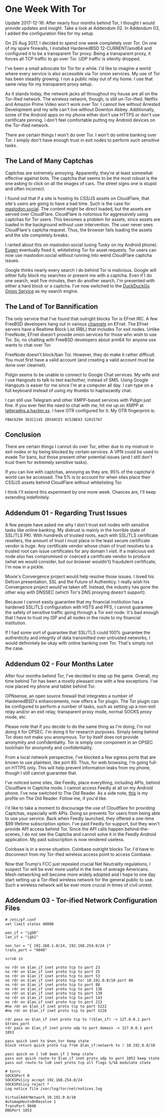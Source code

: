 One Week With Tor
=================

Update 2017-12-16: After nearly four months behind Tor, I thought I
would provide updates and insight. Take a look at Addendum 02. In
Addendum 03, I added the configuration files for my setup.

On 25 Aug 2017, I decided to spend one week completely over Tor. On
one of my spare firewalls, I installed HardenedBSD 12-CURRENT/amd64
and configured it to be a transparent Tor proxy. Being a transparent
proxy, it forces all TCP traffic to go over Tor. UDP traffic is
silently dropped.

I've been a small advocate for Tor for a while. I'd like to imagine a
world where every service is also accessible via Tor onion services.
My use of Tor has been steadily growing. I run a public relay out of
my home. I use that same relay for my transparent proxy setup.

As it stands today, the network jacks all throughout my house are all
on the Tor-ified network. The wireless network, though, is still
un-Tor-ified. Netflix and Amazon Prime Video won't work over Tor. I
cannot live without Arrested Development and my wife can't live
without Downton Abbey. Additionally, some of the Android apps on my
phone either don't use HTTPS or don't use certificate pinning. I don't
feel comfortable putting my Android devices on the Tor-ified network.

There are certain things I won't do over Tor. I won't do online
banking over Tor. I simply don't have enough trust in exit nodes to
perform such sensitive tasks.

The Land of Many Captchas
-------------------------

Captchas are extremely annoying. Apparently, they're at least somewhat
effective against bots. The captcha that seems to be the most robust
is the one asking to click on all the images of cars. The street signs
one is stupid and often incorrect.

I found out that if a site is hosting its CSS/JS assets on CloudFlare,
that site's users are going to have a bad time. Such is the case for
[mastodon.social](https://mastodon.social/). The content might be
direct loaded, but the assets are served over CloudFlare. CloudFlare
is notorious for aggressively using captchas for Tor users. This
becomes a problem for assets, since assets are loaded in the
background without user intervention. The user never sees CloudFlare's
captcha request. Thus, the browser fails loading the assets and the
site completely breaks.

I ranted about this on mastodon.social (using Tusky on my Android
phone). [Eugen](https://mastodon.social/@Gargron) eventually fixed it,
whitelisting Tor for asset requests. Tor users can now use
mastodon.social without running into weird CloudFlare captcha issues.

Google thinks nearly every search I do behind Tor is malicious. Google
will either fully block my searches or present me with a captcha. Even
if I do one search, wait five minutes, then do another search, I'm
presented with either a hard block or a captcha. I've now switched to
the [DuckDuckGo Onion Service](https://3g2upl4pq6kufc4m.onion/) as my
search engine.

The Land of Tor Bannification
-----------------------------

The only service that I've found that outright blocks Tor is EFnet
IRC. A few FreeBSD developers hang out in various
[channels](https://wiki.freebsd.org/IRC/Channels) on EFnet. The EFnet
servers have a Realtime Block List (RBL) that includes Tor exit nodes.
Unlike FreeNode, EFnet doesn't provide onion services for those who
wish to use Tor. So, no chatting with FreeBSD developers about arm64
for anyone use wants to chat over Tor.

FreeNode doesn't block/ban Tor. However, they do make it rather
difficult. You must first have a valid account (and creating a valid
account must be done over clearnet).

Pidgin seems to be unable to connect to Google Chat services. My wife
and I use Hangouts to talk to text eachother, instead of SMS. Using
Google Hangouts is easier for me since I'm at a computer all day. I
can type on a full keyboard instead of using my thumbs to haphazardly
chat.

I can still use Telegram and other XMPP-based services with Pidgin
just fine. If you ever feel the need to chat with me, hit me up on
XMPP at lattera@is.a.hacker.sx. I have OTR configured for it. My OTR
fingerprint is:

```
FBAC6294 363C1145 2D548CD3 4C52BE83 52015767
```

Conclusion
----------

There are certain things I cannot do over Tor, either due to my
mistrust in exit nodes or by being blocked by certain services. A VPN
could be used to evade Tor bans, but those present other potential
issues (and I still don't trust them for extremely sensitive tasks).

If you can live with captchas, annoying as they are, 95% of the
captcha'd world can be accessed. The 5% is to account for when sites
place their CSS/JS assets behind CloudFlare without whitelisting Tor.

I think I'll extend this experiment by one more week. Chances are,
I'll keep extending indefinitely.

Addendum 01 - Regarding Trust Issues
------------------------------------

A few people have asked me why I don't trust exit nodes with sensitive
tasks like online banking. My distrust is mainly in the horrible state
of SSL/TLS PKI. With hundreds of trusted roots, each with SSL/TLS
certificate resellers, the amount of trust I must place in the least
secure certificate vendor is huge. Any certificate vendor whose chain
of trust resolves to a trusted root can issue certificates for any
domain I visit. If a malicious exit node also has compromised or
coerced a certificate vendor to produce (what we would consider, but
our browser wouldn't) fraudulent certificate, I'm now in a pickle.

Moxie's Convergence project would help resolve those issues. I loved
his Defcon presentation, SSL and the Future of Authenticy. I really
wish his Convergence project would've taken off. Instead, the industry
has gone the other way with DNSSEC (which Tor's DNS proxying doesn't
support).

Because I cannot easily guarantee that my financial institution has a
hardened SSL/TLS configuration with HSTS and PFS, I cannot guarantee
the safety of sensitive traffic going through a Tor exit node. It's
bad enough that I have to trust my ISP and all nodes in the route to
my financial institution.

If I had some sort of guarantee that SSL/TLS could 100% guarantee the
authenticity and integrity of data transmitted over untrusted
networks, I would definintely be okay with online banking over Tor.
That's simply not the case.

Addendum 02 - Four Months Later
-------------------------------

After four months behind Tor, I've decided to step up the game.
Overall, my time behind Tor has been a mostly pleasant one with a few
exceptions. I've now placed my phone and tablet behind Tor.

OPNsense, an open source firewall that integrates a number of
HardenedBSD's enhancements, now offers a Tor plugin. The Tor plugin
can be configured to perform a number of tasks, such as setting up a
non-exit relay and/or an exit relay, transparent proxy mode, normal
SOCKS proxy mode, etc.

Please note that if you decide to do the same thing as I'm doing, I'm
not doing it for OPSEC. I'm doing it for research purposes. Simply
being behind Tor does not make you anonymous. Tor by itself does not
provide anonymity and confidentiality. Tor is simply one component in
an OPSEC toolchain for anonymity and confidentiality.

From a local network perspective, I've blocked a few egress ports that
are known to use plaintext, like port 80. Thus, for web browsing, I'm
going full-on HTTPS only. This will help prevent information leaks
from my phone, though I still cannot guarantee that.

I've noticed some sites, like Feedly, place everything, including
APIs, behind Cloudflare in Captcha mode. I cannot access Feedly at all
on my Android phone. I've now switched to The Old Reader. As a side
note, [this](https://theoldreader.com/profile/lattera) is my profile
on The Old Reader. Follow me, if you'd like.

I'd like to take a moment to discourage the use of Cloudflare for
providing Captchas, especially with APIs. Doing so prevents Tor users
from being able to use your service. Back when Feedly launched, they
offered a one-time $99 lifetime subscription option. I've paid Feedly
for support, but they won't provide API access behind Tor. Since the
API calls happen behind-the-scenes, I do not see the Captcha and
cannot solve it in the Feedly Android application. My paid subscription
is now rendered useless.

Coinbase is in a worse situation. Coinbase outright blocks Tor. I'd
have to disconnect from my Tor-ified wireless access point to access
Coinbase.

Now that Trump's FCC just repealed crucial Net Neutrality regulations,
I suspect Tor will be ever more useful in the lives of average
Americans. Mesh networking will become more widely adopted and I hope
to one day start setting up a Tor-ified wireless network for the
general public to use. Such a wireless network will be ever more
crucial in times of civil unrest.

Addendum 03 - Tor-ified Network Configuration Files
---------------------------------------------------

```
# /etc/pf.conf
set limit states 40000

wan_if = "igb0"
lan_if = "igb1"

non_tor = "{ 192.168.1.0/24, 192.168.254.0/24 }"
trans_port = "9040"

scrub in

no rdr on $lan_if inet proto tcp to port 23
no rdr on $lan_if inet proto tcp to port 25
no rdr on $lan_if inet proto tcp to port 53
no rdr on $lan_if inet proto tcp to! 10.192.0.0/10 port 80
no rdr on $lan_if inet proto tcp to port 88
no rdr on $lan_if inet proto tcp to port 138
no rdr on $lan_if inet proto tcp to port 139
no rdr on $lan_if inet proto tcp to port 143
no rdr on $lan_if inet proto tcp to port 213
#no rdr on $lan_if inet proto tcp to port 5222
#no rdr on $lan_if inet proto tcp to port 5228

rdr pass on $lan_if inet proto tcp to !($lan_if) -> 127.0.0.1 port $trans_port
rdr pass on $lan_if inet proto udp to port domain -> 127.0.0.1 port 1053

pass quick inet to $non_tor keep state
block return quick proto tcp from $lan_if:network to ! 10.192.0.0/10

pass quick on { lo0 $wan_if } keep state
pass out quick route-to $lan_if inet proto udp to port 1053 keep state
pass out route-to lo0 inet proto tcp all flags S/SA modulate state
```

```
# torrc
SOCKSPort 0
SOCKSPolicy accept 192.168.254.0/24
SOCKSPolicy reject *
Log notice file /var/log/tor/net/notices.log

VirtualAddrNetwork 10.192.0.0/10
AutomapHostsOnResolve 1
TransPort 9040
DNSPort 1053
```
